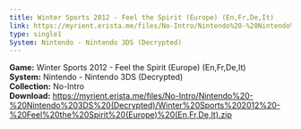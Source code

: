 ```yaml
---
title: Winter Sports 2012 - Feel the Spirit (Europe) (En,Fr,De,It)
link: https://myrient.erista.me/files/No-Intro/Nintendo%20-%20Nintendo%203DS%20(Decrypted)/Winter%20Sports%202012%20-%20Feel%20the%20Spirit%20(Europe)%20(En,Fr,De,It).zip
type: single1
System: Nintendo - Nintendo 3DS (Decrypted)
---
```

<b>Game:</b> Winter Sports 2012 - Feel the Spirit (Europe) (En,Fr,De,It)<br>
<b>System:</b> Nintendo - Nintendo 3DS (Decrypted)<br>
<b>Collection:</b> No-Intro<br>
<b>Download:</b> https://myrient.erista.me/files/No-Intro/Nintendo%20-%20Nintendo%203DS%20(Decrypted)/Winter%20Sports%202012%20-%20Feel%20the%20Spirit%20(Europe)%20(En,Fr,De,It).zip